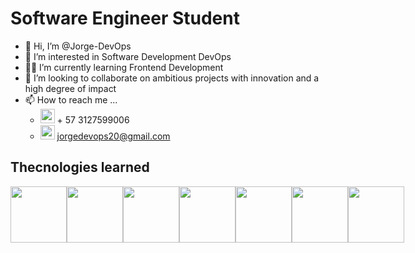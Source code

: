 # Software Engineer Student

- 👋 Hi, I’m @Jorge-DevOps
- 👀 I’m interested in Software Development DevOps 
- 👨‍💻 I’m currently learning Frontend Development
- 🎯 I’m looking to collaborate on ambitious projects with innovation and a high degree of impact
- 📫 How to reach me ...
  - <img src="https://cdn.worldvectorlogo.com/logos/whatsapp-icon.svg" witdh=20 height=23/> + 57 3127599006
  - <img src="https://cdn.worldvectorlogo.com/logos/official-gmail-icon-2020-.svg" witdh=20 height=23/> jorgedevops20@gmail.com 


## Thecnologies learned
<div style="display:flex">
    <img src="https://static.platzi.com/media/achievements/linux2x.png" witdh=90 height=90/>
    <img src="https://static.platzi.com/media/career-banner/badge-carrera-fundamentos-.png" witdh=90 height=90/>
    <img src="https://static.platzi.com/media/achievements/badge-java-ee.png" witdh=90 height=90/>
    <img src="https://static.platzi.com/media/career-banner/badge-JavaScript.png" witdh=90 height=90/>
    <img src="https://static.platzi.com/media/achievements/badge-angular-4.png" witdh=90 height=90/>
    <img src="https://static.platzi.com/media/achievements/react.png" witdh=90 height=90/>
    <img src="" witdh=90 height=90/>
</div>
